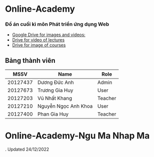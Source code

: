 
# Online-Academy

### Đồ án cuối kì môn Phát triển ứng dụng Web

- [Google Drive for images and videos:](https://drive.google.com/drive/folders/1qh_lMAz-iwK5H6PJ8-sO_QT7CaNZMwBd?usp=share_link)
- [Drive for video of lectures](https://drive.google.com/drive/folders/10NUhaNUQ_4fH_VJ2YaGMQ3MWFaMqtnmL?usp=share_link)
- [Drive for image of courses](https://drive.google.com/drive/folders/1NZUxjhw6Rcol373vpiX7pEJRU6hGomJx?usp=share_link)



## Bảng thành viên

| MSSV     | Name                 | Role    |
|----------|----------------------|---------|
| 20127437 | Dương Đức Anh        | Admin   |
| 20127673 | Trương Gia Huy       | User    | 
| 20127203 | Vũ Nhất Khang        | Teacher |
| 20127210 | Nguyễn Ngọc Anh Khoa | User    |
| 20127400 | Phan Gia Huy         | Teacher |



# Online-Academy-Ngu Ma Nhap Ma
. Updated 24/12/2022

